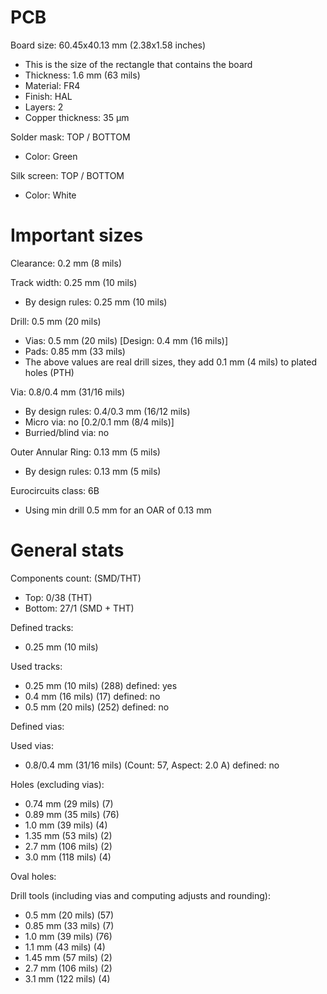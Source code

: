 # PCB

Board size: 60.45x40.13 mm (2.38x1.58 inches)

- This is the size of the rectangle that contains the board
- Thickness: 1.6 mm (63 mils)
- Material: FR4
- Finish: HAL
- Layers: 2
- Copper thickness: 35 µm

Solder mask: TOP / BOTTOM

- Color: Green

Silk screen: TOP / BOTTOM

- Color: White


# Important sizes

Clearance: 0.2 mm (8 mils)

Track width: 0.25 mm (10 mils)

- By design rules: 0.25 mm (10 mils)

Drill: 0.5 mm (20 mils)

- Vias: 0.5 mm (20 mils) [Design: 0.4 mm (16 mils)]
- Pads: 0.85 mm (33 mils)
- The above values are real drill sizes, they add 0.1 mm (4 mils) to plated holes (PTH)

Via: 0.8/0.4 mm (31/16 mils)

- By design rules: 0.4/0.3 mm (16/12 mils)
- Micro via: no [0.2/0.1 mm (8/4 mils)]
- Burried/blind via: no

Outer Annular Ring: 0.13 mm (5 mils)

- By design rules: 0.13 mm (5 mils)

Eurocircuits class: 6B
- Using min drill 0.5 mm for an OAR of 0.13 mm


# General stats

Components count: (SMD/THT)

- Top: 0/38 (THT)
- Bottom: 27/1 (SMD + THT)

Defined tracks:

- 0.25 mm (10 mils)

Used tracks:

- 0.25 mm (10 mils) (288) defined: yes
- 0.4 mm (16 mils) (17) defined: no
- 0.5 mm (20 mils) (252) defined: no

Defined vias:


Used vias:

- 0.8/0.4 mm (31/16 mils) (Count: 57, Aspect: 2.0 A) defined: no

Holes (excluding vias):

- 0.74 mm (29 mils) (7)
- 0.89 mm (35 mils) (76)
- 1.0 mm (39 mils) (4)
- 1.35 mm (53 mils) (2)
- 2.7 mm (106 mils) (2)
- 3.0 mm (118 mils) (4)

Oval holes:


Drill tools (including vias and computing adjusts and rounding):

- 0.5 mm (20 mils) (57)
- 0.85 mm (33 mils) (7)
- 1.0 mm (39 mils) (76)
- 1.1 mm (43 mils) (4)
- 1.45 mm (57 mils) (2)
- 2.7 mm (106 mils) (2)
- 3.1 mm (122 mils) (4)




